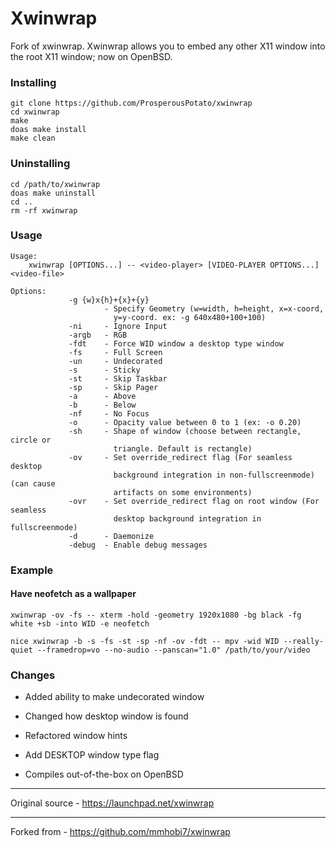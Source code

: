 # Xwinwrap

Fork of xwinwrap.
Xwinwrap allows you to embed any other X11 window into the root X11 window; now on OpenBSD.

### Installing

```
git clone https://github.com/ProsperousPotato/xwinwrap
cd xwinwrap
make
doas make install
make clean
```

### Uninstalling 

```
cd /path/to/xwinwrap
doas make uninstall
cd ..
rm -rf xwinwrap
```

### Usage

```
Usage: 
    xwinwrap [OPTIONS...] -- <video-player> [VIDEO-PLAYER OPTIONS...] <video-file>
 
Options:
             -g {w}x{h}+{x}+{y}    
                     - Specify Geometry (w=width, h=height, x=x-coord,
                       y=y-coord. ex: -g 640x480+100+100)
             -ni     - Ignore Input
             -argb   - RGB
             -fdt    - Force WID window a desktop type window
             -fs     - Full Screen
             -un     - Undecorated
             -s      - Sticky
             -st     - Skip Taskbar
             -sp     - Skip Pager
             -a      - Above
             -b      - Below
             -nf     - No Focus
             -o      - Opacity value between 0 to 1 (ex: -o 0.20)
             -sh     - Shape of window (choose between rectangle, circle or
                       triangle. Default is rectangle)
             -ov     - Set override_redirect flag (For seamless desktop
                       background integration in non-fullscreenmode) (can cause
                       artifacts on some environments)
             -ovr    - Set override_redirect flag on root window (For seamless
                       desktop background integration in fullscreenmode)
             -d      - Daemonize
             -debug  - Enable debug messages
```

### Example

#### Have neofetch as a wallpaper
`xwinwrap -ov -fs -- xterm -hold -geometry 1920x1080 -bg black -fg white +sb -into WID -e neofetch`

`nice xwinwrap -b -s -fs -st -sp -nf -ov -fdt -- mpv -wid WID --really-quiet --framedrop=vo --no-audio --panscan="1.0" /path/to/your/video`

### Changes

* Added ability to make undecorated window
* Changed how desktop window is found
* Refactored window hints
* Add DESKTOP window type flag

* Compiles out-of-the-box on OpenBSD

----
Original source - https://launchpad.net/xwinwrap

----
Forked from - https://github.com/mmhobi7/xwinwrap
